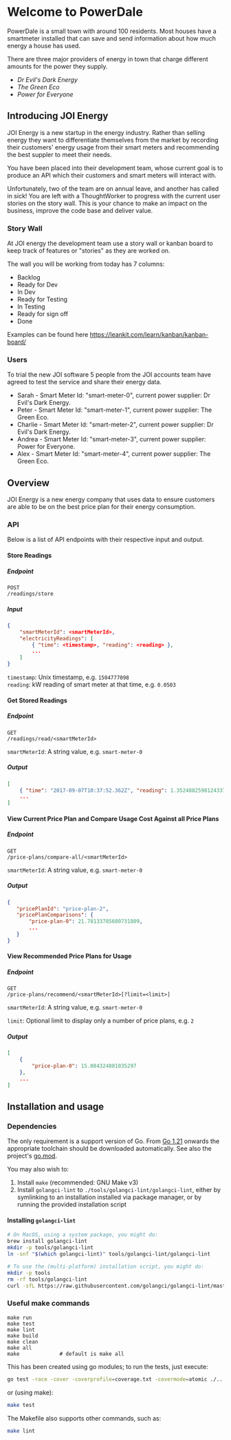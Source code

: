 # Welcome to PowerDale

PowerDale is a small town with around 100 residents. Most houses have a smartmeter installed that can save and send information
about how much energy a house has used.

There are three major providers of energy in town that charge different amounts for the power they supply.

- _Dr Evil's Dark Energy_
- _The Green Eco_
- _Power for Everyone_

## Introducing JOI Energy

JOI Energy is a new startup in the energy industry.
Rather than selling energy they want to differentiate themselves from the market by recording their customers' energy usage from their smart meters and
recommending the best suppler to meet their needs.

You have been placed into their development team, whose current goal is to produce an API which their customers and smart meters will interact with.

Unfortunately, two of the team are on annual leave, and another has called in sick!
You are left with a ThoughtWorker to progress with the current user stories on the story wall. This is your chance to make an impact on the business, improve the code base and deliver value.

### Story Wall

At JOI energy the development team use a story wall or kanban board to keep track of features or "stories" as they are worked on.

The wall you will be working from today has 7 columns:

- Backlog
- Ready for Dev
- In Dev
- Ready for Testing
- In Testing
- Ready for sign off
- Done

Examples can be found here https://leankit.com/learn/kanban/kanban-board/

### Users

To trial the new JOI software 5 people from the JOI accounts team have agreed to test the service and share their energy data.

- Sarah - Smart Meter Id: "smart-meter-0", current power supplier: Dr Evil's Dark Energy.
- Peter - Smart Meter Id: "smart-meter-1", current power supplier: The Green Eco.
- Charlie - Smart Meter Id: "smart-meter-2", current power supplier: Dr Evil's Dark Energy.
- Andrea - Smart Meter Id: "smart-meter-3", current power supplier: Power for Everyone.
- Alex - Smart Meter Id: "smart-meter-4", current power supplier: The Green Eco.

## Overview

JOI Energy is a new energy company that uses data to ensure customers are 
able to be on the best price plan for their energy consumption.

### API

Below is a list of API endpoints with their respective input and output.

#### Store Readings

##### Endpoint

```
POST
/readings/store
```

##### Input

```json
{
    "smartMeterId": <smartMeterId>,
    "electricityReadings": [
        { "time": <timestamp>, "reading": <reading> },
        ...
    ]
}
```

`timestamp`: Unix timestamp, e.g. `1504777098`   
`reading`: kW reading of smart meter at that time, e.g. `0.0503`

#### Get Stored Readings

##### Endpoint

```
GET
/readings/read/<smartMeterId>
```

`smartMeterId`: A string value, e.g. `smart-meter-0`

##### Output

```json
[
    { "time": "2017-09-07T10:37:52.362Z", "reading": 1.3524882598124337 },
    ...
]
```

#### View Current Price Plan and Compare Usage Cost Against all Price Plans
 
##### Endpoint

```
GET
/price-plans/compare-all/<smartMeterId>
```

`smartMeterId`: A string value, e.g. `smart-meter-0`
 
##### Output
```json
{
   "pricePlanId": "price-plan-2",
   "pricePlanComparisons": { 
       "price-plan-0": 21.78133785680731809,
       ...
   }
}
```
 
#### View Recommended Price Plans for Usage

##### Endpoint

```
GET
/price-plans/recommend/<smartMeterId>[?limit=<limit>]
```

`smartMeterId`: A string value, e.g. `smart-meter-0`

`limit`: Optional limit to display only a number of price plans, e.g. `2`

##### Output

```json
[
    { 
        "price-plan-0": 15.084324881035297
    },
    ...
]
```

## Installation and usage

### Dependencies

The only requirement is a support version of Go. From
[Go 1.21](https://tip.golang.org/doc/go1.21) onwards the appropriate toolchain
should be downloaded automatically. See also the project's [go.mod](./go.mod).

You may also wish to:

1. Install `make` (recommended: GNU Make v3)
2. Install `golangci-lint` to `./tools/golangci-lint/golangci-lint`, either by
   symlinking to an installation installed via package manager, or by running
   the provided installation script

#### Installing `golangci-lint`

```bash
# On MacOS, using a system package, you might do:
brew install golangci-lint
mkdir -p tools/golangci-lint
ln -snf "$(which golangci-lint)" tools/golangci-lint/golangci-lint

# To use the (multi-platform) installation script, you might do:
mkdir -p tools
rm -rf tools/golangci-lint
curl -sfL https://raw.githubusercontent.com/golangci/golangci-lint/master/install.sh | sh -s -- -b tools/golangci-lint latest
```

### Useful make commands

```
make run
make test
make lint
make build
make clean
make all
make             # default is make all
```

This has been created using go modules; to run the tests, just execute:

```bash
go test -race -cover -coverprofile=coverage.txt -covermode=atomic ./...
```

or (using make):

```bash
make test
```

The Makefile also supports other commands, such as:

```bash
make lint
```
